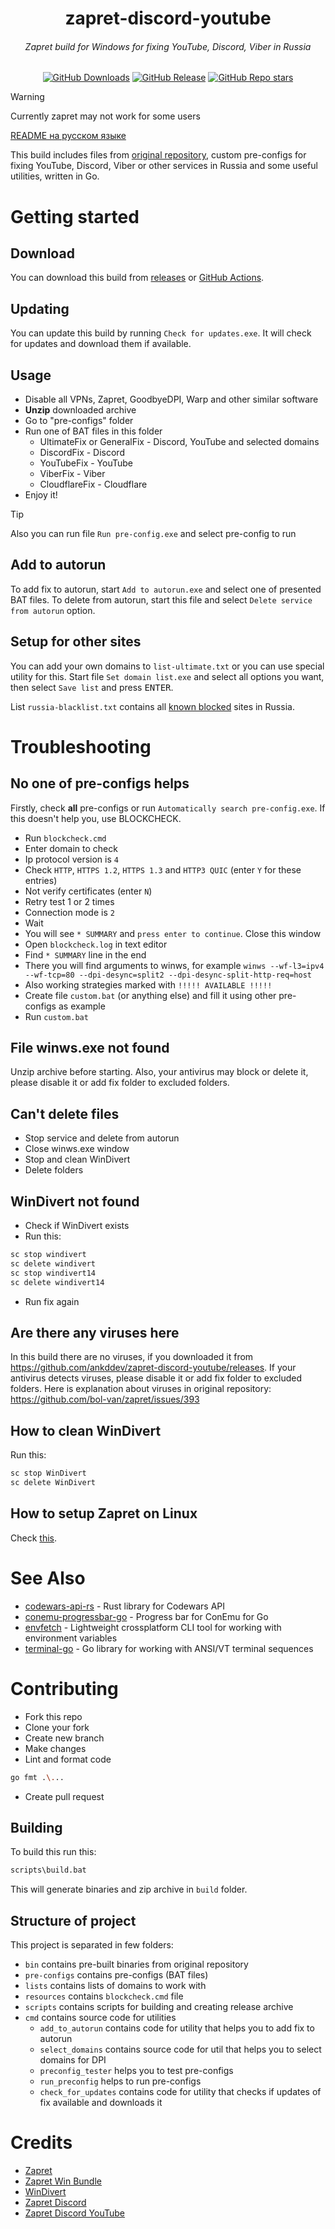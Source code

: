 <h1 align="center">zapret-discord-youtube</h1>
<h6 align="center">Zapret build for Windows for fixing YouTube, Discord, Viber in Russia</h6>
<div align="center">
  <a href="https://github.com/ankddev/zapret-discord-youtube/releases"><img alt="GitHub Downloads" src="https://img.shields.io/github/downloads/ankddev/zapret-discord-youtube/total"></a>
  <a href="https://github.com/ankddev/zapret-discord-youtube/releases"><img alt="GitHub Release" src="https://img.shields.io/github/v/release/ankddev/zapret-discord-youtube"></a>
  <a href="https://github.com/ankddev/zapret-discord-youtube"><img alt="GitHub Repo stars" src="https://img.shields.io/github/stars/ankddev/zapret-discord-youtube?style=flat"></a>
</div>

> [!WARNING]
> Currently zapret may not work for some users

[README на русском языке](./README.RU.md)

This build includes files from [original repository](https://github.com/bol-van/zapret-win-bundle), custom pre-configs for fixing YouTube, Discord, Viber or other services in Russia and some useful utilities, written in Go.
# Getting started
## Download
You can download this build from [releases](https://github.com/ankddev/zapret-discord-youtube/releases) or [GitHub Actions](https://github.com/ankddev/zapret-discord-youtube/actions).
## Updating
You can update this build by running `Check for updates.exe`. It will check for updates and download them if available.
## Usage
* Disable all VPNs, Zapret, GoodbyeDPI, Warp and other similar software
* **Unzip** downloaded archive
* Go to "pre-configs" folder
* Run one of BAT files in this folder
  * UltimateFix or GeneralFix - Discord, YouTube and selected domains
  * DiscordFix - Discord
  * YouTubeFix - YouTube
  * ViberFix - Viber
  * CloudflareFix - Cloudflare
* Enjoy it!

> [!TIP]
> Also you can run file `Run pre-config.exe` and select pre-config to run

## Add to autorun
To add fix to autorun, start `Add to autorun.exe` and select one of presented BAT files. To delete from autorun, start this file and select `Delete service from autorun` option.

## Setup for other sites
You can add your own domains to `list-ultimate.txt` or you can use special utility for this. Start file `Set domain list.exe` and select all options you want, then select `Save list` and press <kbd>ENTER</kbd>.

List `russia-blacklist.txt` contains all [known blocked](https://antizapret.prostovpn.org/domains-export.txt) sites in Russia.

# Troubleshooting
## No one of pre-configs helps
Firstly, check **all** pre-configs or run `Automatically search pre-config.exe`. If this doesn't help you, use BLOCKCHECK.

* Run `blockcheck.cmd`
* Enter domain to check
* Ip protocol version is `4`
* Check `HTTP`, `HTTPS 1.2`, `HTTPS 1.3` and `HTTP3 QUIC` (enter `Y` for these entries)
* Not verify certificates (enter `N`)
* Retry test 1 or 2 times
* Connection mode is `2`
* Wait
* You will see `* SUMMARY` and `press enter to continue`. Close this window
* Open `blockcheck.log` in text editor
* Find `* SUMMARY` line in the end
* There you will find arguments to winws, for example `winws --wf-l3=ipv4 --wf-tcp=80 --dpi-desync=split2 --dpi-desync-split-http-req=host`
* Also working strategies marked with `!!!!! AVAILABLE !!!!!`
* Create file `custom.bat` (or anything else) and fill it using other pre-configs as example
* Run `custom.bat`

## File winws.exe not found
Unzip archive before starting. Also, your antivirus may block or delete it, please disable it or add fix folder to excluded folders.

## Can't delete files
* Stop service and delete from autorun
* Close winws.exe window
* Stop and clean WinDivert
* Delete folders

## WinDivert not found
* Check if WinDivert exists
* Run this:
```bash
sc stop windivert
sc delete windivert
sc stop windivert14
sc delete windivert14
```
* Run fix again

## Are there any viruses here
In this build there are no viruses, if you downloaded it from https://github.com/ankddev/zapret-discord-youtube/releases. If your antivirus detects viruses, please disable it or add fix folder to excluded folders.
Here is explanation about viruses in original repository: https://github.com/bol-van/zapret/issues/393

## How to clean WinDivert
Run this:
```bash
sc stop WinDivert
sc delete WinDivert
```

## How to setup Zapret on Linux
Check [this](https://github.com/bol-van/zapret/blob/master/docs/quick_start.txt).

# See Also

- [codewars-api-rs](https://github.com/ankddev/codewars-api-rs) - Rust library for Codewars API
- [conemu-progressbar-go](https://github.com/ankddev/conemu-progressbar-go) - Progress bar for ConEmu for Go
- [envfetch](https://github.com/ankddev/envfetch) - Lightweight crossplatform CLI tool for working with environment variables
- [terminal-go](https://github.com/ankddev/terminal-go) - Go library for working with ANSI/VT terminal sequences

# Contributing
* Fork this repo
* Clone your fork
* Create new branch
* Make changes
* Lint and format code
```bash
go fmt .\...
```
* Create pull request

## Building
To build this run this:
```bash
scripts\build.bat
```
This will generate binaries and zip archive in `build` folder.
## Structure of project
This project is separated in few folders:
* `bin` contains pre-built binaries from original repository
* `pre-configs` contains pre-configs (BAT files)
* `lists` contains lists of domains to work with
* `resources` contains `blockcheck.cmd` file
* `scripts` contains scripts for building and creating release archive
* `cmd` contains source code for utilities
  * `add_to_autorun` contains code for utility that helps you to add fix to autorun
  * `select_domains` contains source code for util that helps you to select domains for DPI
  * `preconfig_tester` helps you to test pre-configs
  * `run_preconfig` helps to run pre-configs
  * `check_for_updates` contains code for utility that checks if updates of fix available and downloads it
# Credits
* [Zapret](https://github.com/bol-van/zapret)
* [Zapret Win Bundle](https://github.com/bol-van/zapret-win-bundle)
* [WinDivert](https://github.com/basil00/WinDivert)
* [Zapret Discord](https://github.com/Flowseal/zapret-discord-youtube)
* [Zapret Discord YouTube](https://howdyho.net/windows-software/discord-fix-snova-rabotayushij-diskord-vojs-zvonki)
